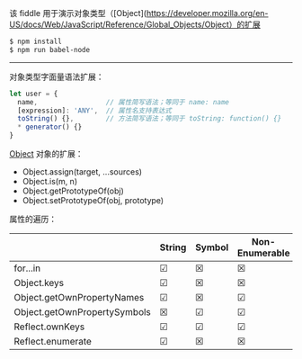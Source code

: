 该 fiddle 用于演示对象类型（[Object](https://developer.mozilla.org/en-US/docs/Web/JavaScript/Reference/Global_Objects/Object）的扩展

```sh
$ npm install
$ npm run babel-node
```

---

对象类型字面量语法扩展：

```js
let user = {
  name,                 // 属性简写语法；等同于 name: name
  [expression]: 'ANY',  // 属性名支持表达式
  toString() {},        // 方法简写语法；等同于 toString: function() {}
  * generator() {}
}
```

[Object](https://developer.mozilla.org/en-US/docs/Web/JavaScript/Reference/Global_Objects/Object#Methods_of_the_Object_constructor) 对象的扩展：

- Object.assign(target, ...sources)
- Object.is(m, n)
- Object.getPrototypeOf(obj)
- Object.setPrototypeOf(obj, prototype)

属性的遍历：

| | String | Symbol | Non-Enumerable | Inherited |
| - | - | - | - | - |
| for...in  | ☑ | ☒ | ☒ | ☑ |
| Object.keys | ☑ | ☒ | ☒ | ☒ |
| Object.getOwnPropertyNames | ☑ | ☒ | ☑ | ☒ |
| Object.getOwnPropertySymbols | ☒ | ☑ | ☑ | ☒ |
| Reflect.ownKeys | ☑ | ☑ | ☑ | ☒ |
| Reflect.enumerate | ☑ | ☒ | ☒ | ☑ |
